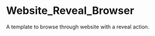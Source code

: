 Website_Reveal_Browser
======================

A template to browse through website with a reveal action.  
